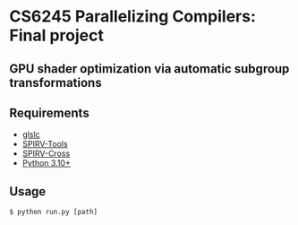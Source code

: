 # CS6245 Parallelizing Compilers: Final project

## GPU shader optimization via automatic subgroup transformations

## Requirements

- [glslc](https://github.com/google/shaderc)
- [SPIRV-Tools](https://github.com/KhronosGroup/SPIRV-Tools)
- [SPIRV-Cross](https://github.com/KhronosGroup/SPIRV-Cross)
- [Python 3.10+](https://www.python.org/)

## Usage

```
$ python run.py [path]
```

